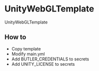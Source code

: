 # UnityWebGLTemplate
UnityWebGLTemplate


## How to

- Copy template
- Modify main.yml
- Add BUTLER_CREDENTIALS to secrets
- Add UNITY_LICENSE to secrets